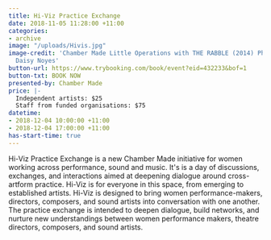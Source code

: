 ```yaml
---
title: Hi-Viz Practice Exchange
date: 2018-11-05 11:28:00 +11:00
categories:
- archive
image: "/uploads/Hivis.jpg"
image-credit: 'Chamber Made Little Operations with THE RABBLE (2014) Photo credit:
  Daisy Noyes'
button-url: https://www.trybooking.com/book/event?eid=432233&bof=1
button-txt: BOOK NOW
presented-by: Chamber Made
price: |-
  Independent artists: $25
  Staff from funded organisations: $75
datetime:
- 2018-12-04 10:00:00 +11:00
- 2018-12-04 17:00:00 +11:00
has-start-time: true
---
```


Hi-Viz Practice Exchange is a new Chamber Made initiative for women working across performance, sound and music. It's is a day of discussions, exchanges, and interactions aimed at deepening dialogue around cross-artform practice. Hi-Viz is for everyone in this space, from emerging to established artists. Hi-Viz is designed to bring women performance-makers, directors, composers, and sound artists into conversation with one another. The practice exchange is intended to deepen dialogue, build networks, and nurture new understandings between women performance makers, theatre directors, composers, and sound artists. 